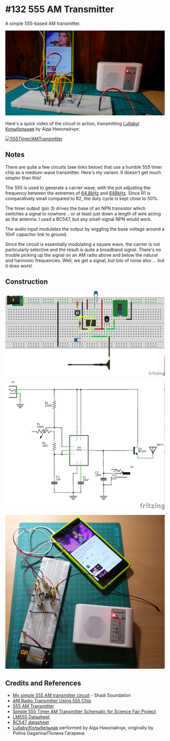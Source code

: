 # #132 555 AM Transmitter

A simple 555-based AM transmitter.

![The Build](./assets/AMTransmitter_build.jpg?raw=true)

Here's a quick video of the circuit in action, transmitting [Lullaby/Колыбельная](https://youtu.be/8etPN7Or8ZE) by Аіда Николайчук:

[![555Timer/AMTransmitter](https://img.youtube.com/vi/1QtLAnv1PCg/0.jpg)](https://www.youtube.com/watch?v=1QtLAnv1PCg)

## Notes

There are quite a few circuits (see links below) that use a humble 555 timer chip as a medium-wave transmitter.
Here's my variant. It doesn't get much simpler than this!

The 555 is used to generate a carrier wave, with the pot adjusting the frequency between the
extremes of
[64.8kHz](https://visual555.tardate.com/?mode=astable&r1=0.22&r2=11&c=0.001) and
[648kHz](https://visual555.tardate.com/?mode=astable&r1=0.22&r2=1&c=0.001).
Since R1 is comparatively small compared to R2, the duty cycle is kept close to 50%.

The timer output (pin 3) drives the base of an NPN transistor which switches a signal to nowhere .. or at least just down a length of wire acting as the antenna. I used a BC547, but any small-signal NPN would work.

The audio input modulates the output by wiggling the base voltage around a 10nF capacitor link to ground.

Since the circuit is essentially modulating a square wave, the carrier is not particularly selective and
the result is quite a broadband signal. There's no trouble picking up the signal on an AM radio above and
below the natural and harmonic frequencies. Well, we get a signal, but lots of noise also ... but it does work!

## Construction

![AMTransmitter_bb](./assets/AMTransmitter_bb.jpg?raw=true)

![AMTransmitter_schematic](./assets/AMTransmitter_schematic.jpg?raw=true)

![AMTransmitter_bb_build](./assets/AMTransmitter_bb_build.jpg?raw=true)

## Credits and References

* [My simple 555 AM transmitter circuit](http://soundation.blogspot.sg/2012/04/my-simple-555-based-am-transmitter.html) - Shadi Soundation
* [AM Radio Transmitter Using 555 Chip](http://electronics-diy.com/am-radio-transmitter-using-555-chip.php)
* [555 AM Transmitter](https://www.instructables.com/id/555-AM-Transmitter/)
* [Simple 555 Timer AM Transmitter Schematic for Science Fair Project](http://www.circuitsgallery.com/2013/08/555-AM-transmitter-circuit.html)
* [LM555 Datasheet](https://www.futurlec.com/Linear/LM555CN.shtml)
* [BC547 datasheet](https://www.futurlec.com/Transistors/BC547.shtml)
* [Lullaby/Колыбельная](https://youtu.be/8etPN7Or8ZE) performed by Аіда Николайчук, originally by Polina Gagarina/Полина Гагарина.
